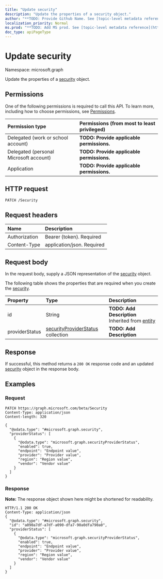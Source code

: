 ```yaml
---
title: "Update security"
description: "Update the properties of a security object."
author: "**TODO: Provide Github Name. See [topic-level metadata reference](https://msgo.azurewebsites.net/add/document/guidelines/metadata.html#topic-level-metadata)**"
localization_priority: Normal
ms.prod: "**TODO: Add MS prod. See [topic-level metadata reference](https://msgo.azurewebsites.net/add/document/guidelines/metadata.html#topic-level-metadata)**"
doc_type: apiPageType
---
```


# Update security

Namespace: microsoft.graph

Update the properties of a [security](../resources/security.md) object.

## Permissions
One of the following permissions is required to call this API. To learn more, including how to choose permissions, see [Permissions](/concepts/permissions-reference.md).

|Permission type|Permissions (from most to least privileged)|
|:---|:---|
|Delegated (work or school account)|**TODO: Provide applicable permissions.**|
|Delegated (personal Microsoft account)|**TODO: Provide applicable permissions.**|
|Application|**TODO: Provide applicable permissions.**|

## HTTP request
<!-- {
  "blockType": "ignored"
}
-->
``` http
PATCH /Security
```

## Request headers
|Name|Description|
|:---|:---|
|Authorization|Bearer {token}. Required|
|Content-Type|application/json. Required|

## Request body
In the request body, supply a JSON representation of the [security](../resources/security.md) object.

The following table shows the properties that are required when you create the [security](../resources/security.md).

|Property|Type|Description|
|:---|:---|:---|
|id|String|**TODO: Add Description** Inherited from [entity](../resources/entity.md)|
|providerStatus|[securityProviderStatus](../resources/securityproviderstatus.md) collection|**TODO: Add Description**|



## Response
If successful, this method returns a `200 OK` response code and an updated [security](../resources/security.md) object in the response body.

## Examples

### Request
<!-- {
  "blockType": "request",
  "name": "update_security"
}
-->
``` http
PATCH https://graph.microsoft.com/beta/Security
Content-Type: application/json
Content-length: 320

{
  "@odata.type": "#microsoft.graph.security",
  "providerStatus": [
    {
      "@odata.type": "microsoft.graph.securityProviderStatus",
      "enabled": true,
      "endpoint": "Endpoint value",
      "provider": "Provider value",
      "region": "Region value",
      "vendor": "Vendor value"
    }
  ]
}
```

### Response
**Note:** The response object shown here might be shortened for readability.
<!-- {
  "blockType": "response",
  "truncated": true
}
-->
``` http
HTTP/1.1 200 OK
Content-Type: application/json
{
  "@odata.type": "#microsoft.graph.security",
  "id": "a090a7df-a7df-a090-dfa7-90a0dfa790a0",
  "providerStatus": [
    {
      "@odata.type": "microsoft.graph.securityProviderStatus",
      "enabled": true,
      "endpoint": "Endpoint value",
      "provider": "Provider value",
      "region": "Region value",
      "vendor": "Vendor value"
    }
  ]
}
```

